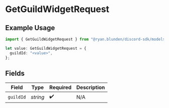 # GetGuildWidgetRequest

## Example Usage

```typescript
import { GetGuildWidgetRequest } from "@ryan.blunden/discord-sdk/models/operations";

let value: GetGuildWidgetRequest = {
  guildId: "<value>",
};
```

## Fields

| Field              | Type               | Required           | Description        |
| ------------------ | ------------------ | ------------------ | ------------------ |
| `guildId`          | *string*           | :heavy_check_mark: | N/A                |